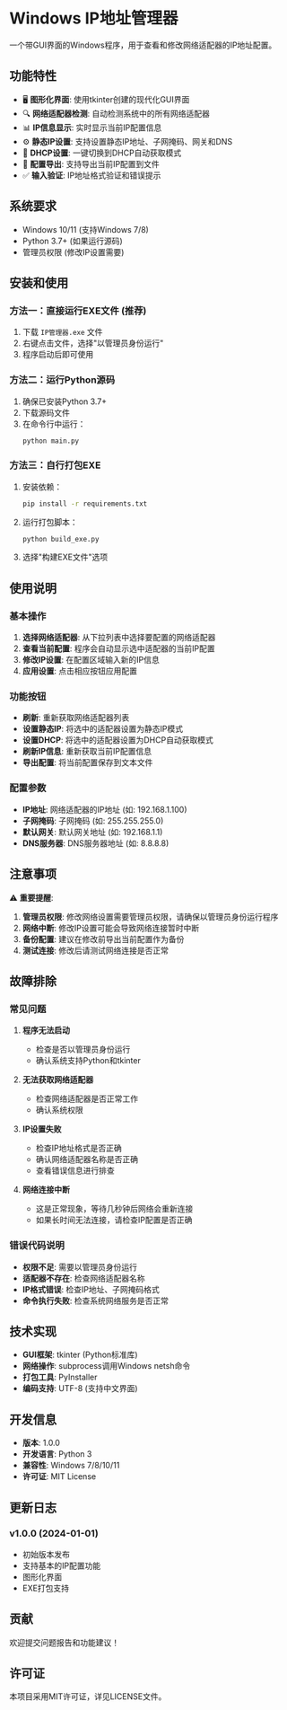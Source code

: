# Windows IP地址管理器

一个带GUI界面的Windows程序，用于查看和修改网络适配器的IP地址配置。

## 功能特性

- 🖥️ **图形化界面**: 使用tkinter创建的现代化GUI界面
- 🔍 **网络适配器检测**: 自动检测系统中的所有网络适配器
- 📊 **IP信息显示**: 实时显示当前IP配置信息
- ⚙️ **静态IP设置**: 支持设置静态IP地址、子网掩码、网关和DNS
- 🔄 **DHCP设置**: 一键切换到DHCP自动获取模式
- 💾 **配置导出**: 支持导出当前IP配置到文件
- ✅ **输入验证**: IP地址格式验证和错误提示

## 系统要求

- Windows 10/11 (支持Windows 7/8)
- Python 3.7+ (如果运行源码)
- 管理员权限 (修改IP设置需要)

## 安装和使用

### 方法一：直接运行EXE文件 (推荐)

1. 下载 `IP管理器.exe` 文件
2. 右键点击文件，选择"以管理员身份运行"
3. 程序启动后即可使用

### 方法二：运行Python源码

1. 确保已安装Python 3.7+
2. 下载源码文件
3. 在命令行中运行：
   ```bash
   python main.py
   ```

### 方法三：自行打包EXE

1. 安装依赖：
   ```bash
   pip install -r requirements.txt
   ```

2. 运行打包脚本：
   ```bash
   python build_exe.py
   ```

3. 选择"构建EXE文件"选项

## 使用说明

### 基本操作

1. **选择网络适配器**: 从下拉列表中选择要配置的网络适配器
2. **查看当前配置**: 程序会自动显示选中适配器的当前IP配置
3. **修改IP设置**: 在配置区域输入新的IP信息
4. **应用设置**: 点击相应按钮应用配置

### 功能按钮

- **刷新**: 重新获取网络适配器列表
- **设置静态IP**: 将选中的适配器设置为静态IP模式
- **设置DHCP**: 将选中的适配器设置为DHCP自动获取模式
- **刷新IP信息**: 重新获取当前IP配置信息
- **导出配置**: 将当前配置保存到文本文件

### 配置参数

- **IP地址**: 网络适配器的IP地址 (如: 192.168.1.100)
- **子网掩码**: 子网掩码 (如: 255.255.255.0)
- **默认网关**: 默认网关地址 (如: 192.168.1.1)
- **DNS服务器**: DNS服务器地址 (如: 8.8.8.8)

## 注意事项

⚠️ **重要提醒**:

1. **管理员权限**: 修改网络设置需要管理员权限，请确保以管理员身份运行程序
2. **网络中断**: 修改IP设置可能会导致网络连接暂时中断
3. **备份配置**: 建议在修改前导出当前配置作为备份
4. **测试连接**: 修改后请测试网络连接是否正常

## 故障排除

### 常见问题

1. **程序无法启动**
   - 检查是否以管理员身份运行
   - 确认系统支持Python和tkinter

2. **无法获取网络适配器**
   - 检查网络适配器是否正常工作
   - 确认系统权限

3. **IP设置失败**
   - 检查IP地址格式是否正确
   - 确认网络适配器名称是否正确
   - 查看错误信息进行排查

4. **网络连接中断**
   - 这是正常现象，等待几秒钟后网络会重新连接
   - 如果长时间无法连接，请检查IP配置是否正确

### 错误代码说明

- **权限不足**: 需要以管理员身份运行
- **适配器不存在**: 检查网络适配器名称
- **IP格式错误**: 检查IP地址、子网掩码格式
- **命令执行失败**: 检查系统网络服务是否正常

## 技术实现

- **GUI框架**: tkinter (Python标准库)
- **网络操作**: subprocess调用Windows netsh命令
- **打包工具**: PyInstaller
- **编码支持**: UTF-8 (支持中文界面)

## 开发信息

- **版本**: 1.0.0
- **开发语言**: Python 3
- **兼容性**: Windows 7/8/10/11
- **许可证**: MIT License

## 更新日志

### v1.0.0 (2024-01-01)
- 初始版本发布
- 支持基本的IP配置功能
- 图形化界面
- EXE打包支持

## 贡献

欢迎提交问题报告和功能建议！

## 许可证

本项目采用MIT许可证，详见LICENSE文件。 